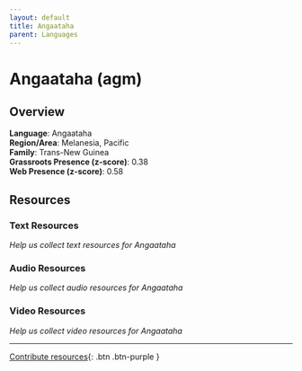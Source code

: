 ```yaml
---
layout: default
title: Angaataha
parent: Languages
---
```


# Angaataha (agm)

## Overview

**Language**: Angaataha  
**Region/Area**: Melanesia, Pacific  
**Family**: Trans-New Guinea  
**Grassroots Presence (z-score)**: 0.38  
**Web Presence (z-score)**: 0.58  

## Resources

### Text Resources
*Help us collect text resources for Angaataha*

### Audio Resources
*Help us collect audio resources for Angaataha*

### Video Resources
*Help us collect video resources for Angaataha*

---

[Contribute resources](https://forms.office.com/e/1SfLJx3u1r){: .btn .btn-purple }
